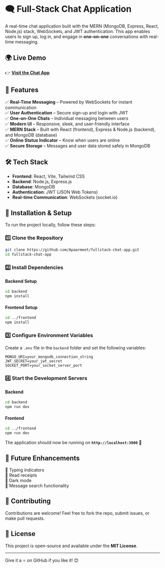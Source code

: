 # 🗨️ Full-Stack Chat Application

A real-time chat application built with the MERN (MongoDB, Express, React, Node.js) stack, WebSockets, and JWT authentication. This app enables users to sign up, log in, and engage in **one-on-one** conversations with real-time messaging.

## 🌍 Live Demo  
👉 **[Visit the Chat App](https://fullstack-chat-app-n3mi.onrender.com/)**

## 🚀 Features  
✅ **Real-Time Messaging** – Powered by WebSockets for instant communication  
✅ **User Authentication** – Secure sign-up and login with JWT  
✅ **One-on-One Chats** – Individual messaging between users  
✅ **Modern UI** – Responsive, sleek, and user-friendly interface  
✅ **MERN Stack** – Built with React (frontend), Express & Node.js (backend), and MongoDB (database)  
✅ **Online Status Indicator** – Know when users are online  
✅ **Secure Storage** – Messages and user data stored safely in MongoDB  

## 🛠️ Tech Stack  
- **Frontend**: React, Vite, Tailwind CSS  
- **Backend**: Node.js, Express.js  
- **Database**: MongoDB  
- **Authentication**: JWT (JSON Web Tokens)  
- **Real-time Communication**: WebSockets (socket.io)  


## 🔧 Installation & Setup  
To run the project locally, follow these steps:  

### 1️⃣ Clone the Repository  
```bash
git clone https://github.com/Apaarmeet/fullstack-chat-app.git
cd fullstack-chat-app
```

### 2️⃣ Install Dependencies  
#### Backend Setup  
```bash
cd backend
npm install
```
#### Frontend Setup  
```bash
cd ../frontend
npm install
```

### 3️⃣ Configure Environment Variables  
Create a `.env` file in the `backend` folder and set the following variables:  
```
MONGO_URI=your_mongodb_connection_string
JWT_SECRET=your_jwt_secret
SOCKET_PORT=your_socket_server_port
```

### 4️⃣ Start the Development Servers  
#### Backend  
```bash
cd backend
npm run dev
```
#### Frontend  
```bash
cd ../frontend
npm run dev
```

The application should now be running on **`http://localhost:3000`** 🎉  

## 📌 Future Enhancements  
🔹 Typing indicators  
🔹 Read receipts  
🔹 Dark mode  
🔹 Message search functionality  

## 🤝 Contributing  
Contributions are welcome! Feel free to fork the repo, submit issues, or make pull requests.  

## 📜 License  
This project is open-source and available under the **MIT License**.  

---

Give it a ⭐ on GitHub if you like it! 😊

